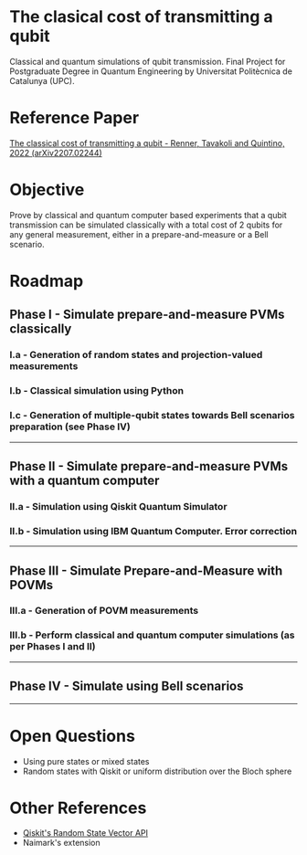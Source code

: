 # The clasical cost of transmitting a qubit 
Classical and quantum simulations of qubit transmission. Final Project for Postgraduate Degree in Quantum Engineering by Universitat Politècnica de Catalunya (UPC).

# Reference Paper
[The classical cost of transmitting a qubit - Renner, Tavakoli and Quintino, 2022 (arXiv2207.02244)](https://arxiv.org/abs/2207.02244)

# Objective
Prove by classical and quantum computer based experiments that a qubit transmission can be simulated classically with a total cost of 2 qubits for any general measurement, either in a prepare-and-measure or a Bell scenario.

# Roadmap

## Phase I - Simulate prepare-and-measure PVMs classically

### I.a - Generation of random states and projection-valued measurements

### I.b - Classical simulation using Python

### I.c - Generation of multiple-qubit states towards Bell scenarios preparation (see Phase IV)
---
## Phase II - Simulate prepare-and-measure PVMs with a quantum computer

### II.a - Simulation using Qiskit Quantum Simulator

### II.b - Simulation using IBM Quantum Computer. Error correction 
---
## Phase III - Simulate Prepare-and-Measure with POVMs

### III.a - Generation of POVM measurements

### III.b - Perform classical and quantum computer simulations (as per Phases I and II)
---
## Phase IV - Simulate using Bell scenarios
---

# Open Questions

- Using pure states or mixed states
- Random states with Qiskit or uniform distribution over the Bloch sphere
 
 # Other References
- [Qiskit's Random State Vector API](http://qiskit.org/documentation/stubs/qiskit.quantum_info.random_statevector.html)
- Naimark's extension
